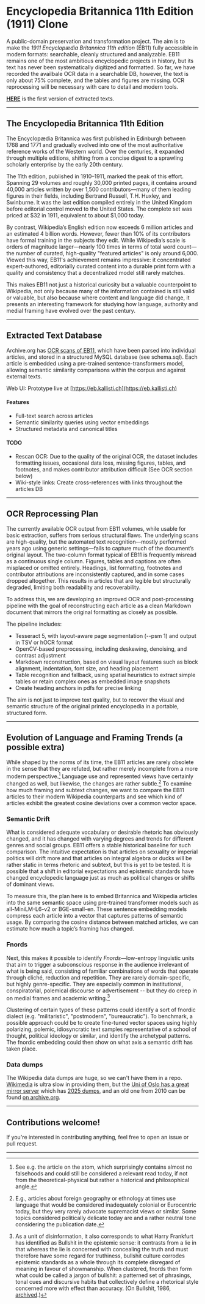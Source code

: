 # Encyclopedia Britannica 11th Edition (1911) Clone

A public-domain preservation and transformation project. The aim is to make the *1911 Encyclopædia Britannica 11th edition* (EB11) fully accessible in modern formats: searchable, cleanly structured and analyzable. EB11 remains one of the most ambitious encyclopedic projects in history, but its text has never been systematically digitized and formatted. So far, we have recorded the availbale OCR data in a searchable DB, however, the text is only about 75% complete, and the tables and figures are missing. OCR reprocessing will be necessary with care to detail and modern tools.

**[HERE](https://eb.kallisti.ch)** is the first version of extracted texts.


---

## The Encyclopedia Britannica 11th Edition

The Encyclopædia Britannica was first published in Edinburgh between 1768 and 1771 and gradually evolved into one of the most authoritative reference works of the Western world. Over the centuries, it expanded through multiple editions, shifting from a concise digest to a sprawling scholarly enterprise by the early 20th century.

The 11th edition, published in 1910–1911, marked the peak of this effort. Spanning 29 volumes and roughly 30,000 printed pages, it contains around 40,000 articles written by over 1,500 contributors—many of them leading figures in their fields, including Bertrand Russell, T.H. Huxley, and Swinburne. It was the last edition compiled entirely in the United Kingdom before editorial control moved to the United States. The complete set was priced at $32 in 1911, equivalent to about $1,000 today.

By contrast, Wikipedia’s English edition now exceeds 6 million articles and an estimated 4 billion words. However, fewer than 10% of its contributors have formal training in the subjects they edit. While Wikipedia’s scale is orders of magnitude larger—nearly 100 times in terms of total word count—the number of curated, high-quality "featured articles" is only around 6,000. Viewed this way, EB11's achievement remains impressive: it concentrated expert-authored, editorially curated content into a durable print form with a quality and consistency that a decentralized model still rarely matches.

This makes EB11 not just a historical curiosity but a valuable counterpoint to Wikipedia, not only because many of the information contained is still valid or valuable, but also because where content and language did change, it presents an interesting framework for studying how language, authority and medial framing have evolved over the past century.

---

## Extracted Text Database

Archive.org has [OCR scans of EB11](https://archive.org/details/encyclopedia-britannica-volume-14_202405/Encyclopedia%20Britannica%2C%20Volume%201/), which have been parsed into individual articles, and stored in a structured MySQL database (see schema.sql). Each article is embedded using a pre-trained sentence-transformers model, allowing semantic similarity comparisons within the corpus and against external texts.

Web UI: Prototype live at [https://eb.kallisti.ch](https://eb.kallisti.ch)

#### Features

- Full-text search across articles
- Semantic similarity queries using vector embeddings
- Structured metadata and canonical titles

#### TODO

- Rescan OCR: Due to the quality of the original OCR, the dataset includes formatting issues, occasional data loss, missing figures, tables, and footnotes, and makes contributor attribution difficult (See OCR section below)
- Wiki-style links: Create cross-references with links throughout the articles DB

---

## OCR Reprocessing Plan

The currently available OCR output from EB11 volumes, while usable for basic extraction, suffers from serious structural flaws. The underlying scans are high-quality, but the automated text recognition—mostly performed years ago using generic settings—fails to capture much of the document’s original layout. The two-column format typical of EB11 is frequently misread as a continuous single column. Figures, tables and captions are often misplaced or omitted entirely. Headings, list formatting, footnotes and contributor attributions are inconsistently captured, and in some cases dropped altogether. This results in articles that are legible but structurally degraded, limiting both readability and recoverability.

To address this, we are developing an improved OCR and post-processing pipeline with the goal of reconstructing each article as a clean Markdown document that mirrors the original formatting as closely as possible.

The pipeline includes:

- Tesseract 5, with layout-aware page segmentation (--psm 1) and output in TSV or hOCR format
- OpenCV-based preprocessing, including deskewing, denoising, and contrast adjustment
- Markdown reconstruction, based on visual layout features such as block alignment, indentation, font size, and heading placement
- Table recognition and fallback, using spatial heuristics to extract simple tables or retain complex ones as embedded image snapshots
- Create heading anchors in pdfs for precise linking

The aim is not just to improve text quality, but to recover the visual and semantic structure of the original printed encyclopedia in a portable, structured form.

---

## Evolution of Language and Framing Trends (a possible extra)

While shaped by the norms of its time, the EB11 articles are rarely obsolete in the sense that they are refuted, but rather merely incomplete from a more modern perspective.[^1] Language use and represented views have certainly changed as well, but likewise, the changes are rather subtle.[^2] To examine how much framing and subtext changes, we want to compare the EB11 articles to their modern Wikipedia counterparts and see which kind of articles exhibit the greatest cosine deviations over a common vector space.

### Semantic Drift

What is considered adequate vocabulary or desirable rhetoric has obviously changed, and it has changed with varying degrees and trends for different genres and social groups. EB11 offers a stable historical baseline for such comparison. The intuitive expectation is that articles on sexuality or imperial politics will drift more and that articles on integral algebra or ducks will be rather static in terms rhetoric and subtext, but this is yet to be tested. It is possible that a shift in editorial expectations and epistemic standards have changed encyclopedic language just as much as political changes or shifts of dominant views.  

To measure this, the plan here is to embed Britannica and Wikipedia articles into the same semantic space using pre-trained transformer models such as all-MiniLM-L6-v2 or BGE-small-en. These sentence embedding models compress each article into a vector that captures patterns of semantic usage. By comparing the cosine distance between matched articles, we can estimate how much a topic’s framing has changed.

### Fnords

Next, this makes it possible to identify *Fnords*—low-entropy linguistic units that aim to trigger a subconscious response in the audience irrelevant of what is being said, consisting of familiar combinations of words that operate through cliché, reduction and repetition. They are rarely domain-specific, but highly genre-specific. They are especially common in institutional, conspiratorial, polemical discourse or advertisement -- but they do creep in on medial frames and academic writing.[^3] 

Clustering of certain types of these patterns could identify a sort of fnordic dialect (e.g. "militaristic", "postmodern", "bureaucratic"). To benchmark, a possible approach could be to create fine-tuned vector spaces using highly polarizing, polemic, idiosyncratic text samples representative of a school of thought, political ideology or similar, and identify the archetypal patterns. The fnordic embedding could then show on what axis a semantic drift has taken place.

### Data dumps

The Wikipedia data dumps are huge, so we can't have them in a repo. [Wikimedia](https://dumps.wikimedia.org/enwiki/latest/) is ultra slow in providing them, but the [Uni of Oslo has a great mirror server](https://ftp.acc.umu.se/mirror/) which has [2025 dumps](https://ftp.acc.umu.se/mirror/wikimedia.org/dumps/enwiki/), and an old one from 2010 can be found [on archive.org](https://archive.org/details/enwiki_20100408).

[^1]: See e.g. the article on the atom, which surprisingly contains almost no falsehoods and could still be considered a relevant read today, if not from the theoretical-physical but rather a historical and philosophical angle.
[^2]: E.g., articles about foreign geography or ethnology at times use language that would be considered inadequately colonial or Eurocentric today, but they very rarely advocate supremacist views or similar. Some topics considered politically delicate today are and a rather neutral tone considering the publication date.
[^3]: As a unit of disinformation, it also corresponds to what Harry Frankfurt has identified as Bullshit in the epistemic sense: it contrasts from a lie in that whereas the lie is concerned with concealing the truth and must therefore have some regard for truthiness, bullshit culture corrodes epistemic standards as a whole through its complete disregard of meaning in favour of showmanship. When clustered, fnords then form what could be called a jargon of bullshit: a patterned set of phrasings, tonal cues and discursive habits that collectively define a rhetorical style concerned more with effect than accuracy. (On Bullshit, 1986, [archived](https://archive.org/details/on-bullshit-by-harry-frankfurt).)

---


## Contributions welcome!

If you're interested in contributing anything, feel free to open an issue or pull request.

---

